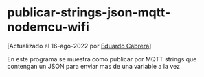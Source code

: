 # publicar-strings-json-mqtt-nodemcu-wifi

[Actualizado el 16-ago-2022 por [Eduardo Cabrera](https://github.com/EduCabreraMendoza)]

En este programa se muestra como publicar por MQTT strings que contengan un JSON para enviar mas de una variable a la vez
